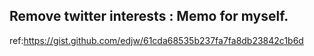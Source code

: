 Remove twitter interests : Memo for myself.
----

ref:https://gist.github.com/edjw/61cda68535b237fa7fa8db23842c1b6d


